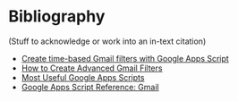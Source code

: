 # Bibliography

(Stuff to acknowledge or work into an in-text citation)

- [Create time-based Gmail filters with Google Apps Script](http://www.johneday.com/422/time-based-gmail-filters-with-google-apps-script)
- [How to Create Advanced Gmail Filters](http://www.labnol.org/internet/advanced-gmail-filters/4875/)
- [Most Useful Google Apps Scripts](http://www.labnol.org/internet/google-scripts/28281/)
- [Google Apps Script Reference: Gmail](https://developers.google.com/apps-script/reference/gmail/)